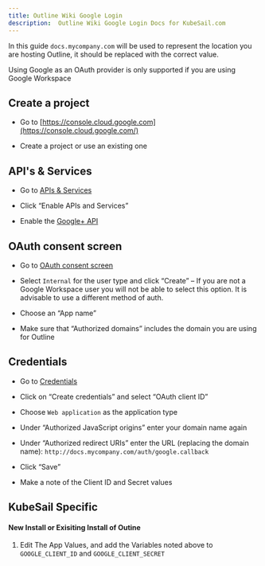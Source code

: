 ```yaml
---
title: Outline Wiki Google Login
description:  Outline Wiki Google Login Docs for KubeSail.com
---
```

In this guide `docs.mycompany.com` will be used to represent the location you are hosting Outline, it should be replaced with the correct value.

Using Google as an OAuth provider is only supported if you are using Google Workspace

## Create a project

-   Go to [https://console.cloud.google.com](https://console.cloud.google.com/)  
    
-   Create a project or use an existing one
    

## API's & Services

-   Go to [APIs & Services](https://console.cloud.google.com/apis/dashboard)  
    
-   Click “Enable APIs and Services”
    
-   Enable the [Google+ API](https://console.cloud.google.com/apis/library/plus.googleapis.com)  
    

## OAuth consent screen

-   Go to [OAuth consent screen](https://console.cloud.google.com/apis/credentials/consent)  
    
-   Select `Internal` for the user type and click “Create” – If you are not a Google Workspace user you will not be able to select this option. It is advisable to use a different method of auth.
    
-   Choose an “App name”
    
-   Make sure that “Authorized domains” includes the domain you are using for Outline
    

## Credentials

-   Go to [Credentials](https://console.cloud.google.com/apis/credentials)  
    
-   Click on “Create credentials” and select “OAuth client ID”
    
-   Choose `Web application` as the application type
    
-   Under “Authorized JavaScript origins” enter your domain name again
    
-   Under “Authorized redirect URIs” enter the URL (replacing the domain name): `http://docs.mycompany.com/auth/google.callback`
    
-   Click “Save”
    
-   Make a note of the Client ID and Secret values


## KubeSail Specific


#### New Install or Exisiting Install of Outine
1. Edit The App Values, and add the Variables noted above to `GOOGLE_CLIENT_ID` and `GOOGLE_CLIENT_SECRET`
